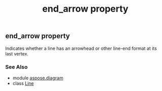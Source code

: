 ﻿---
title: end_arrow property
second_title: Aspose.Diagram for Python via .NET API References
description: 
type: docs
weight: 70
url: /python-net/aspose.diagram/line/end_arrow/
is_root: false
---

## end_arrow property


Indicates whether a line has an arrowhead or other line-end format at its last vertex.

### See Also
* module [aspose.diagram](../../)
* class [Line](/diagram/python-net/aspose.diagram/line)
